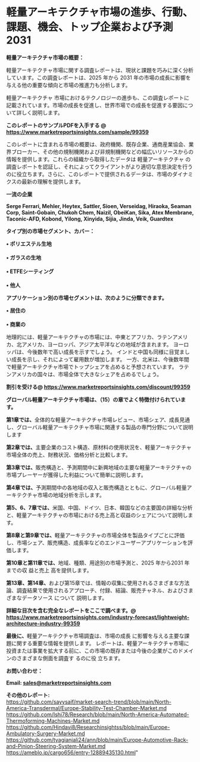 # 軽量アーキテクチャ市場の進歩、行動、課題、機会、トップ企業および予測2031

<strong><b>軽量アーキテクチャ市場の概要：</b></strong>

軽量アーキテクチャ市場に関する調査レポートは、現状と課題を巧みに深く分析しています。この調査レポートは、2025 年から 2031 年の市場の成長に影響を与える他の重要な傾向と市場の推進力も分析します。

軽量アーキテクチャ 市場におけるテクノロジーの進歩も、この調査レポートに記載されています。市場の成長を促進し、世界市場での成長を促進する要因について詳しく説明します。

<strong>このレポートのサンプルPDFを入手する @ <a href=https://www.marketreportsinsights.com/sample/99359>https://www.marketreportsinsights.com/sample/99359</a></strong>

このレポートに含まれる市場の概要は、政府機関、既存企業、通商産業協会、業界ブローカー、その他の規制機関および非規制機関などの幅広いリソースからの情報を提供します。これらの組織から取得したデータは 軽量アーキテクチャ の調査レポートを認証し、それによってクライアントがより適切な意思決定を行うのに役立ちます。さらに、このレポートで提供されるデータは、市場のダイナミクスの最新の理解を提供します。

<strong>一流の企業</strong>

<strong><b>Serge Ferrari, Mehler, Heytex, Sattler, Sioen, Verseidag, Hiraoka, Seaman Corp, Saint-Gobain, Chukoh Chem, Naizil, ObeiKan, Sika, Atex Membrane, Taconic-AFD, Kobond, Yilong, Xinyida, Sijia, Jinda, Veik, Guardtex</b></strong>

<strong><b>タイプ別の市場セグメント、カバー：</b></strong>

<strong>• ポリエステル生地<br><br>• ガラスの生地<br><br>• ETFEシーティング<br><br>• 他人</strong>

<strong><b>アプリケーション別の市場セグメントは、次のように分類できます。</b></strong>

<strong>• 居住の<br><br>• 商業の</strong>

 地理的には、軽量アーキテクチャの市場には、中東とアフリカ、ラテンアメリカ、北アメリカ、ヨーロッパ、アジア太平洋などの地域が含まれます。 ヨーロッパは、今後数年で高い成長を示すでしょう。 インドと中国も同様に目覚ましい成長を示し、それによって雇用数が増加します。 一方、北米は、今後数年間で軽量アーキテクチャ市場でトップシェアを占めると予想されています。 ラテンアメリカの国々は、市場全体で大きなシェアを占めるでしょう。

<strong>割引を受ける@ <a href=https://www.marketreportsinsights.com/discount/99359>https://www.marketreportsinsights.com/discount/99359</a></strong>

<strong><b>グローバル軽量アーキテクチャ市場は、（15）の章でよく特徴付けられています。</b></strong>

<strong><b>第</b></strong><strong><b>1章では、</b></strong>全体的な軽量アーキテクチャ市場レビュー、市場シェア、成長見通し、グローバル軽量アーキテクチャ市場に関連する製品の専門分野について説明します

<strong><b>第2章では、</b></strong>主要企業のコスト構造、原材料の使用状況を、軽量アーキテクチャ市場全体の売上、財務状況、価格分析と比較します。

<strong><b>第3章では、</b></strong>販売構造と、予測期間中に新興地域の主要な軽量アーキテクチャの市場プレーヤーが獲得した利益について簡単に説明します。

<strong><b>第4章では、</b></strong>予測期間中の各地域の収入と販売構造とともに、グローバル軽量アーキテクチャ市場の地域分析を示します。

<strong><b>第5、6、7章では、</b></strong>米国、中国、ドイツ、日本、韓国などの主要国の詳細な分析と、軽量アーキテクチャの市場における売上高と収益のシェアについて説明します。

<strong><b>第8章と第9章では、</b></strong>軽量アーキテクチャの市場全体を製品タイプごとに評価し、市場シェア、販売構造、成長率などのエンドユーザーアプリケーションを評価します。

<strong><b>第10章と第11章では、</b></strong>地域、種類、用途別の市場予測と、2025 年から2031 年までの収 益と売上 高を提供します。

<strong><b>第13章、第14章、</b></strong>および第15章では、情報の収集に使用されるさまざまな方法論、調査結果で使用されるアプローチ、付録、結論、販売チャネル、およびさまざまなデータソース について 説明します。

<strong>詳細な目次を含む完全なレポートをここで調べます。@ <a href=https://www.marketreportsinsights.com/industry-forecast/lightweight-architecture-industry-99359>https://www.marketreportsinsights.com/industry-forecast/lightweight-architecture-industry-99359</a></strong>

<strong><b>最後に、</b></strong>軽量アーキテクチャ市場調査は、市場の成長 に影響を</a>与える主要な課題に関する重要な情報を提供します。 レポートは、軽量アーキテクチャ市場に投資または事業を拡大する前に、この市場の既存または今後の企業がこのドメインのさまざまな側面を調査す るのに役 立ちます。

<strong><b>お問い合わせ：</b></strong>

<strong>Email: </strong><a href=mailto:sales@marketreportsinsights.com><strong>sales@marketreportsinsights.com</strong></a>

<strong>その他のレポート:</strong>
<br>
<a href=https://github.com/sayysaif/market-search-trend/blob/main/North-America-Transdermal/Europe-Stability-Test-Chamber-Market.md>https://github.com/sayysaif/market-search-trend/blob/main/North-America-Transdermal/Europe-Stability-Test-Chamber-Market.md</a>
<br>
<a href=https://github.com/Ishi78/Research/blob/main/North-America-Automated-Thermoforming-Machines-Market.md>https://github.com/Ishi78/Research/blob/main/North-America-Automated-Thermoforming-Machines-Market.md</a>
<br>
<a href=https://github.com/Hindavi8/Researchinsightss/blob/main/Europe-Ambulatory-Surgery-Market.md>https://github.com/Hindavi8/Researchinsightss/blob/main/Europe-Ambulatory-Surgery-Market.md</a>
<br>
<a href=https://github.com/tyagianjali24/ann/blob/main/Europe-Automotive-Rack-and-Pinion-Steering-System-Market.md>https://github.com/tyagianjali24/ann/blob/main/Europe-Automotive-Rack-and-Pinion-Steering-System-Market.md</a>
<br>
<a href=https://ameblo.jp/cargo656/entry-12889435130.html>https://ameblo.jp/cargo656/entry-12889435130.html</a>"
